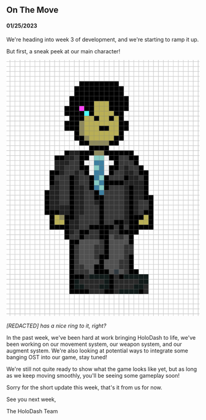 ## On The Move

#### 01/25/2023

We're heading into week 3 of development, and we're starting to ramp it up.

But first, a sneak peek at our main character!

<img src="03.png" className="post-img" />

*\[REDACTED\] has a nice ring to it, right?*

In the past week, we've been hard at work bringing HoloDash to life, we've been working on our movement system, our weapon system, and our augment system. We're also looking at potential ways to integrate some banging OST into our game, stay tuned!

We're still not quite ready to show what the game looks like yet, but as long as we keep moving smoothly, you'll be seeing some gameplay soon!

Sorry for the short update this week, that's it from us for now.

See you next week,

The HoloDash Team
